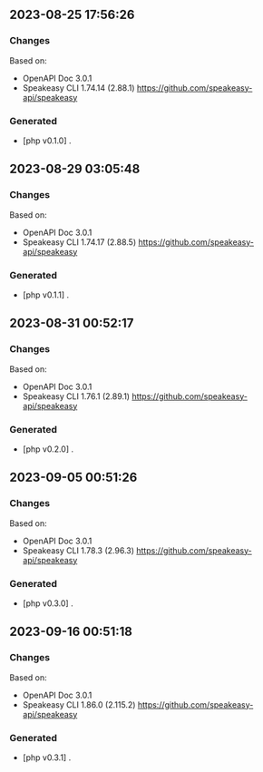 

## 2023-08-25 17:56:26
### Changes
Based on:
- OpenAPI Doc 3.0.1 
- Speakeasy CLI 1.74.14 (2.88.1) https://github.com/speakeasy-api/speakeasy
### Generated
- [php v0.1.0] .

## 2023-08-29 03:05:48
### Changes
Based on:
- OpenAPI Doc 3.0.1 
- Speakeasy CLI 1.74.17 (2.88.5) https://github.com/speakeasy-api/speakeasy
### Generated
- [php v0.1.1] .

## 2023-08-31 00:52:17
### Changes
Based on:
- OpenAPI Doc 3.0.1 
- Speakeasy CLI 1.76.1 (2.89.1) https://github.com/speakeasy-api/speakeasy
### Generated
- [php v0.2.0] .

## 2023-09-05 00:51:26
### Changes
Based on:
- OpenAPI Doc 3.0.1 
- Speakeasy CLI 1.78.3 (2.96.3) https://github.com/speakeasy-api/speakeasy
### Generated
- [php v0.3.0] .

## 2023-09-16 00:51:18
### Changes
Based on:
- OpenAPI Doc 3.0.1 
- Speakeasy CLI 1.86.0 (2.115.2) https://github.com/speakeasy-api/speakeasy
### Generated
- [php v0.3.1] .